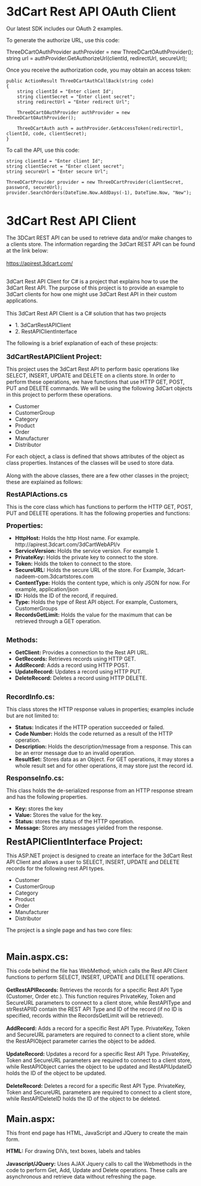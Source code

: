 <b><font size="6">3dCart Rest API OAuth Client</font></b>
<br><br>
Our latest SDK includes our OAuth 2 examples.

To generate the authorize URL, use this code:

ThreeDCartOAuthProvider authProvider = new ThreeDCartOAuthProvider();
string url = authProvider.GetAuthorizeUrl(clientId, redirectUrl, secureUrl);
					
Once you receive the authorization code, you may obtain an access token:
					
	public ActionResult ThreeDCartAuthCallBack(string code)
	{
		string clientId = "Enter client Id";
		string clientSecret = "Enter client secret";
		string redirectUrl = "Enter redirect Url";

		ThreeDCartOAuthProvider authProvider = new ThreeDCartOAuthProvider();

		ThreeDCartAuth auth = authProvider.GetAccessToken(redirectUrl, clientId, code, clientSecret);
	}

To call the API, use this code:
		
	string clientId = "Enter client Id";
	string clientSecret = "Enter client secret";
	string secureUrl = "Enter secure Url";

	ThreeDCartProvider provider = new ThreeDCartProvider(clientSecret, password, secureUrl);
	provider.SearchOrders(DateTime.Now.AddDays(-1), DateTime.Now, "New");

<br><br>
<b><font size="6">3dCart Rest API Client</font></b>
<br><br>
The 3DCart REST API can be used to retrieve data and/or make changes to a clients store. The information regarding the 3dCart REST API can be found at the link below:
<br><br>
https://apirest.3dcart.com/
<br><br>

3dCart Rest API Client for C# is a project that explains how to use the 3dCart Rest API. The purpose of this project is to provide an example to 3dCart clients for how one might use 3dCart Rest API in their custom applications.
<br><br>
This 3dCart Rest API Client is a C# solution that has two projects
<br><ul>
     <li>1.	3dCartRestAPIClient
<br>
     <li>2.	RestAPIClientInterface
</ul>
 The following is a brief explanation of each of these projects:
<br><br>
<b><font size="4">3dCartRestAPIClient Project:</font></b>
<br><p>
This project uses the 3dCart Rest API to perform basic operations like SELECT, INSERT, UPDATE and DELETE on a clients store. In order to perform these operations, we have functions that use HTTP GET, POST, PUT and DELETE commands. We will be using the following 3dCart objects in this project to perform these operations.</p><ul>
<li>Customer
<li>CustomerGroup
<li>Category
<li>Product
<li>Order
<li>Manufacturer
<li>Distributor
</ul>
<p>For each object, a class is defined that shows attributes of the object as class properties. Instances of the classes will be used to store data.
<br><br>
Along with the above classes, there are a few other classes in the project; these are explained as follows:</p>

<font size="4"><b>RestAPIActions.cs</b></font>
<br>
<p>This is the core class which has functions to perform the HTTP GET, POST, PUT and DELETE operations.  It has the following properties and functions:</p>


<font size="4"><b>Properties:</b></font>
<br>
<ul>
<li><b>HttpHost:</b> Holds the http Host name. For example. http://apirest.3dcart.com/3dCartWebAPI/v
<li><b>ServiceVersion:</b> Holds the service version. For example 1.
<li><b>PrivateKey:</b> Holds the private key to connect to the store. 
<li><b>Token:</b> Holds the token to connect to the store.
<li><b>SecureURL:</b> Holds the secure URL of the store. For Example, 3dcart-nadeem-com.3dcartstores.com
<li><b>ContentType:</b> Holds the content type, which is only JSON for now. For example, application/json
<li><b>ID:</b> Holds the ID of the record, if required.
<li><b>Type:</b>  Holds the type of Rest API object. For example, Customers, CustomerGroups
<li><b>RecordsGetLimit:</b> Holds the value for the maximum that can be retrieved through a GET operation.
 </ul><br>
<font size="4"><b>Methods:</b></font><br>
<ul>
<li><b>GetClient:</b> Provides a connection to the Rest API URL.
<li><b>GetRecords:</b> Retrieves records using HTTP GET.
<li><b>AddRecord:</b> Adds a record using HTTP POST.
<li><b>UpdateRecord:</b> Updates a record using HTTP PUT.
<li><b>DeleteRecord:</b> Deletes a record using HTTP DELETE.
</ul><br>
<font size="4"><b>RecordInfo.cs:</b></font>
<p>This class stores the HTTP response values in properties; examples include but are not limited to: </p>
<ul>
<li><b>Status:</b> Indicates if the HTTP operation succeeded or failed.
<li><b>Code Number:</b> Holds the code returned as a result of the HTTP operation.
<li><b>Description:</b> Holds the description/message from a response. This can be an error message due to an invalid operation.
<li><b>ResultSet:</b> Stores data as an Object. For GET operations, it may stores a whole result set and for other operations, it may store just the record id.
</ul>

<font size="4"><b>ResponseInfo.cs:</b></font>
<p>This class holds the de-serialized response from an HTTP response stream and has the following properties.</p>
<ul>
<li><b>Key:</b> stores the key 
<li><b>Value:</b> Stores the value for the key.
<li><b>Status:</b> stores the status of the HTTP operation.
<li><b>Message:</b> Stores any messages yielded from the response.
</ul>

<font size="5"><b>RestAPIClientInterface Project:</b></font>
<p>This ASP.NET project is designed to create an interface for the 3dCart Rest API Client and allows a user to SELECT, INSERT, UPDATE and DELETE records for the following rest API types.</p>
<ul>
<li>Customer
<li>CustomerGroup
<li>Category
<li>Product
<li>Order
<li>Manufacturer
<li>Distributor
</ul><p>
The project is a single page and has two core files:</p>
<br>
<br>
<font size="5"><b>Main.aspx.cs:</b></font>
<p>
This code behind the file has WebMethod; which calls the Rest API Client functions to perform SELECT, INSERT, UPDATE and DELETE operations.
<br><br>
<b>GetRestAPIRecords:</b> Retrieves the records for a specific Rest API Type (Customer, Order etc.). This function requires PrivateKey, Token and SecureURL parameters to connect to a client store, while RestAPIType and strRestAPIID contain the REST API Type and ID of the record (if no ID is specified, records within the RecordsGetLimit will be retrieved).
<br><br>
<b>AddRecord:</b> Adds a record for a specific Rest API Type. PrivateKey, Token and SecureURL parameters are required to connect to a client store, while the RestAPIObject parameter carries the object to be added.
<br><br>
<b>UpdateRecord:</b> Updates a record for a specific Rest API Type. PrivateKey, Token and SecureURL parameters are required to connect to a client store, while RestAPIObject carries the object to be updated and RestAPIUpdateID holds the ID of the object to be updated.
<br><br>
<b>DeleteRecord:</b> Deletes a record for a specific Rest API Type. PrivateKey, Token and SecureURL parameters are required to connect to a client store, while RestAPIDeleteID holds the ID of the object to be deleted.
<br><br></p>
<font size="5"><b>Main.aspx:</b></font>
<p>This front end page has HTML, JavaScript and JQuery to create the main form. </p>
<b>HTML:</b> For drawing DIVs, text boxes, labels and tables
<br><br>
<b>Javascript/JQuery:</b> Uses AJAX Jquery calls to call the Webmethods in the code to perform Get, Add, Update and Delete operations. These calls are asynchronous and retrieve data without refreshing the page. 
